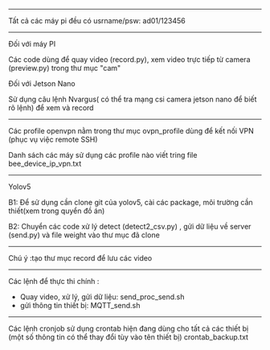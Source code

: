 *************************
Tất cả các máy pi đều có usrname/psw:  ad01/123456
*****************
Đối với máy PI

Các code dùng để quay video (record.py), xem video trực tiếp từ camera (preview.py) trong thư mục "cam"

Đối với Jetson Nano

Sử dụng  câu lệnh Nvargus( có thể tra mạng csi camera jetson nano để biết rõ lệnh) để xem và record
****************
Các profile openvpn nằm trong thư mục ovpn_profile dùng để kết nối VPN (phục vụ việc remote SSH)

Danh sách các máy sử dụng các profile nào viết tring file bee_device_ip_vpn.txt
****************
Yolov5

B1: Để sử dụng cần clone git của yolov5, cài các package, môi trường cần thiết(xem trong quyển đồ án)

B2: Chuyển các code xử lý detect (detect2_csv.py) , gửi dữ liệu về server (send.py) và file weight vào thư mục đã clone
*****************
Chú ý :tạo thư mục record để lưu các video
*****************
Các lệnh để thực thi chính :
- Quay video, xử lý, gửi dữ liệu: send_proc_send.sh
- gửi thông tin thiết bị: MQTT_send.sh
*****************
Các lệnh cronjob sử dụng crontab hiện đang dùng cho tất cả các thiết bị (một số thông tin có thể thay đổi tùy vào tên thiết bị)
crontab_backup.txt
